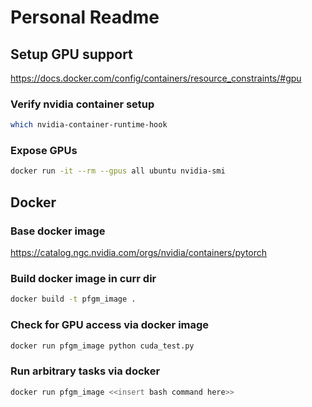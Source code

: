 # Personal Readme

## Setup GPU support
https://docs.docker.com/config/containers/resource_constraints/#gpu

### Verify nvidia container setup
```bash
which nvidia-container-runtime-hook
```


### Expose GPUs
```bash
docker run -it --rm --gpus all ubuntu nvidia-smi
```


## Docker
### Base docker image
https://catalog.ngc.nvidia.com/orgs/nvidia/containers/pytorch

### Build docker image in curr dir
```bash
docker build -t pfgm_image .
```

### Check for GPU access via docker image
```bash
docker run pfgm_image python cuda_test.py
```


### Run arbitrary tasks via docker
```bash
docker run pfgm_image <<insert bash command here>>
```
